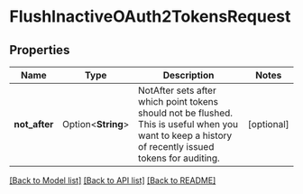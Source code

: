 # FlushInactiveOAuth2TokensRequest

## Properties

Name | Type | Description | Notes
------------ | ------------- | ------------- | -------------
**not_after** | Option<**String**> | NotAfter sets after which point tokens should not be flushed. This is useful when you want to keep a history of recently issued tokens for auditing. | [optional]

[[Back to Model list]](../README.md#documentation-for-models) [[Back to API list]](../README.md#documentation-for-api-endpoints) [[Back to README]](../README.md)


